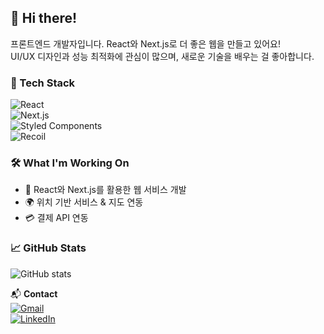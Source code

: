 ## 👋 Hi there!  

프론트엔드 개발자입니다. React와 Next.js로 더 좋은 웹을 만들고 있어요!  
UI/UX 디자인과 성능 최적화에 관심이 많으며, 새로운 기술을 배우는 걸 좋아합니다.  

### 🔧 Tech Stack  
![React](https://img.shields.io/badge/React-61DAFB?style=flat-square&logo=react&logoColor=white)  
![Next.js](https://img.shields.io/badge/Next.js-000000?style=flat-square&logo=nextdotjs&logoColor=white)  
![Styled Components](https://img.shields.io/badge/Styled--Components-DB7093?style=flat-square&logo=styled-components&logoColor=white)  
![Recoil](https://img.shields.io/badge/Recoil-3578E5?style=flat-square&logo=react&logoColor=white)  

### 🛠 What I'm Working On  
- 🚀 React와 Next.js를 활용한 웹 서비스 개발  
- 🌍 위치 기반 서비스 & 지도 연동  
- 💳 결제 API 연동  

### 📈 GitHub Stats  
![GitHub stats](https://github-readme-stats.vercel.app/api?username=jungho-Kang&show_icons=true&theme=radical)  

📬 **Contact**  
[![Gmail](https://img.shields.io/badge/Gmail-red?style=flat-square&logo=gmail&logoColor=white)](mailto:이메일)  
[![LinkedIn](https://img.shields.io/badge/LinkedIn-blue?style=flat-square&logo=linkedin&logoColor=white)](https://linkedin.com/in/사용자명)  
